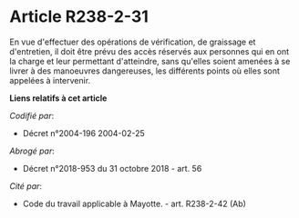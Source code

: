 # Article R238-2-31

En vue d'effectuer des opérations de vérification, de graissage et d'entretien, il doit être prévu des accès réservés aux
personnes qui en ont la charge et leur permettant d'atteindre, sans qu'elles soient amenées à se livrer à des manoeuvres
dangereuses, les différents points où elles sont appelées à intervenir.

**Liens relatifs à cet article**

_Codifié par_:

  - Décret n°2004-196 2004-02-25

_Abrogé par_:

  - Décret n°2018-953 du 31 octobre 2018 - art. 56

_Cité par_:

  - Code du travail applicable à Mayotte. - art. R238-2-42 (Ab)
